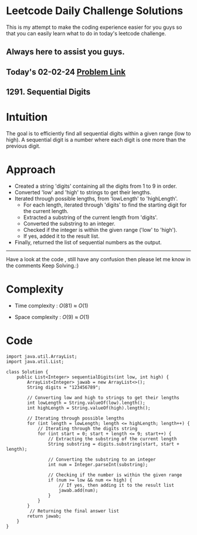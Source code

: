 # Leetcode Daily Challenge Solutions

This is my attempt to make the coding experience easier for you guys so that you can easily learn what to do in today's leetcode challenge.


## Always here to assist you guys.

## Today's 02-02-24 [Problem Link](https://leetcode.com/problems/sequential-digits/description/?envType=daily-question&envId=2024-02-02)
## 1291. Sequential Digits

# Intuition
<!-- Describe your first thoughts on how to solve this problem. -->
The goal is to efficiently find all sequential digits within a given range (low to high).
A sequential digit is a number where each digit is one more than the previous digit.


# Approach
<!-- Describe your approach to solving the problem. -->
- Created a string 'digits' containing all the digits from 1 to 9 in order.
- Converted 'low' and 'high' to strings to get their lengths.
- Iterated through possible lengths, from 'lowLength' to 'highLength'.
  - For each length, iterated through 'digits' to find the starting digit for the current length.
  - Extracted a substring of the current length from 'digits'.
  - Converted the substring to an integer.
  - Checked if the integer is within the given range ('low' to 'high').
  - If yes, added it to the result list.
- Finally, returned the list of sequential numbers as the output.

---
Have a look at the code , still have any confusion then please let me know in the comments
Keep Solving.:)
# Complexity
- Time complexity : $O(81)$ $\approx$ $O(1)$
<!-- Add your time complexity here, e.g. $$O(n)$$ -->

- Space complexity : $O(9)$ $\approx$ $O(1)$
<!-- Add your space complexity here, e.g. $$O(n)$$ -->

# Code
```
import java.util.ArrayList;
import java.util.List;

class Solution {
    public List<Integer> sequentialDigits(int low, int high) {
        ArrayList<Integer> jawab = new ArrayList<>();
        String digits = "123456789";

        // Converting low and high to strings to get their lengths
        int lowLength = String.valueOf(low).length();
        int highLength = String.valueOf(high).length();

        // Iterating through possible lengths
        for (int length = lowLength; length <= highLength; length++) {
            // Iterating through the digits string
            for (int start = 0; start + length <= 9; start++) {
                // Extracting the substring of the current length
                String substring = digits.substring(start, start + length);

                // Converting the substring to an integer
                int num = Integer.parseInt(substring);

                // Checking if the number is within the given range
                if (num >= low && num <= high) {
                    // If yes, then adding it to the result list
                    jawab.add(num);
                }
            }
        }
         // Returning the final answer list
        return jawab;
    }
}
```
